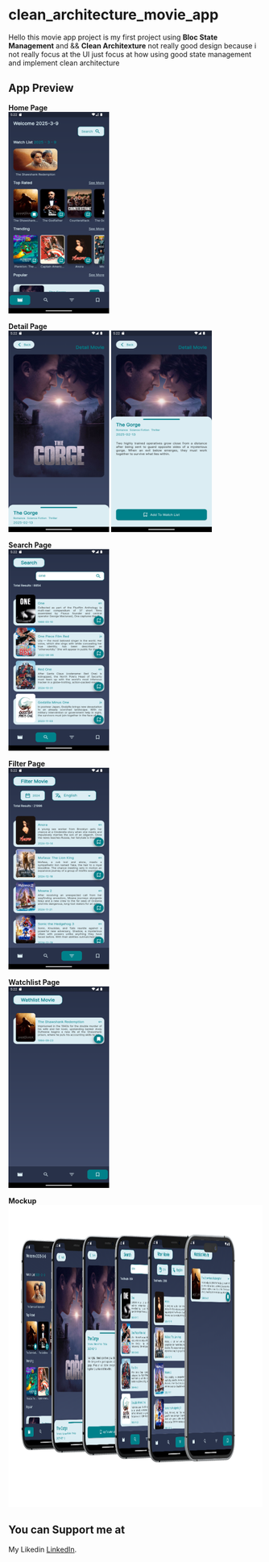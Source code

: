 # clean_architecture_movie_app

Hello this movie app project is my first project using **Bloc State Management** and && **Clean Architexture** not really good design because i not really focus at the UI just focus at how using good state management and implement clean architecture

## App Preview
**Home Page**<br/>
<img src="https://github.com/mrowenhuang/clean_architecture_movie_app/blob/15b54ef4fc8b2db14b9b00f17854814af300f350/preview/home.png" width="200" height="400" />

**Detail Page**<br/>
<img src="https://github.com/mrowenhuang/clean_architecture_movie_app/blob/3c3a377b48f624edc35a29a8ea25c83efed67fd7/preview/detail.png" width="200" height="400" />
<img src="https://github.com/mrowenhuang/clean_architecture_movie_app/blob/3c3a377b48f624edc35a29a8ea25c83efed67fd7/preview/detail2.png" width="200" height="400" />

**Search Page**<br/>
<img src="https://github.com/mrowenhuang/clean_architecture_movie_app/blob/3c3a377b48f624edc35a29a8ea25c83efed67fd7/preview/search.png" width="200" height="400" />

**Filter Page**<br/>
<img src="https://github.com/mrowenhuang/clean_architecture_movie_app/blob/3c3a377b48f624edc35a29a8ea25c83efed67fd7/preview/filter.png" width="200" height="400" />

**Watchlist Page**<br/>
<img src="https://github.com/mrowenhuang/clean_architecture_movie_app/blob/3c3a377b48f624edc35a29a8ea25c83efed67fd7/preview/watchlist.png" width="200" height="400" />

**Mockup**<br/>
<img src="https://github.com/mrowenhuang/clean_architecture_movie_app/blob/dae15a46f11a4c3e139a3af36dcda937e82d52b4/preview/download.png" width="1000" height="600" />

## You can Support me at
My Likedin [LinkedIn](https://www.linkedin.com/in/owen-huang-582b12213?lipi=urn%3Ali%3Apage%3Ad_flagship3_profile_view_base_contact_details%3BlhzKVmW2QYCUqSnx4cd4pg%3D%3D).
